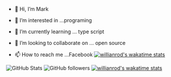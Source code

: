 - 👋 Hi, I’m Mark

- 👀 I’m interested in ...programing

- 🌱 I’m currently learning ... type script

- 💞️ I’m looking to collaborate on ... open source

- 📫 How to reach me ...Facebook
[![willianrod's wakatime stats](https://github-readme-stats.vercel.app/api/wakatime?username=willianrod)](https://github.com/anuraghazra/github-readme-stats)


![GitHub Stats](https://github-readme-stats.vercel.app/api?username=GUPTA-SHAKEL&theme=radical)
![GitHub followers](https://img.shields.io/github/followers/GUPTA-SHAKEL?style=for-the-badge)
[![willianrod's wakatime stats](https://github-readme-stats.vercel.app/api/wakatime?username=willianrod)](https://github.com/anuraghazra/github-readme-stats)
